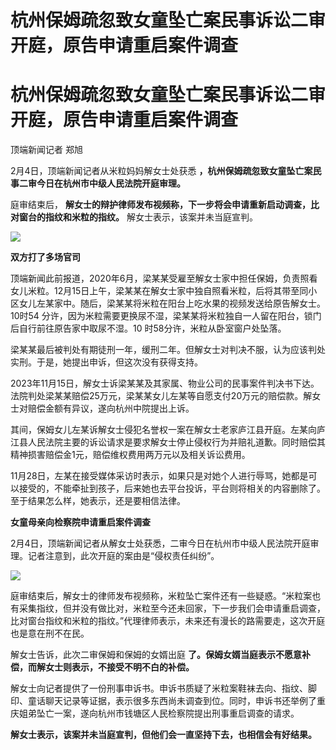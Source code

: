 # 杭州保姆疏忽致女童坠亡案民事诉讼二审开庭，原告申请重启案件调查

# 杭州保姆疏忽致女童坠亡案民事诉讼二审开庭，原告申请重启案件调查

顶端新闻记者 郑旭

2月4日，顶端新闻记者从米粒妈妈解女士处获悉 **，杭州保姆疏忽致女童坠亡案民事二审今日在杭州市中级人民法院开庭审理。**

庭审结束后， **解女士的辩护律师发布视频称，下一步将会申请重新启动调查，比对窗台的指纹和米粒的指纹。** 解女士表示，该案并未当庭宣判。

![](https://inews.gtimg.com/om_bt/Orci1sRsAs0wUW8uJRIhLTgdfgwyKWzrVJc6TDTum7vH0AA/1000)

**双方打了多场官司**

顶端新闻此前报道，2020年6月，梁某某受雇至解女士家中担任保姆，负责照看女儿米粒。12月15日上午，梁某某在解女士家中独自照看米粒，后将其带至同小区女儿左某家中。随后，梁某某将米粒在阳台上吃水果的视频发送给原告解女士。10时54
分许，因为米粒需要更换尿不湿，梁某某将米粒独自一人留在阳台，锁门后自行前往原告家中取尿不湿。10 时58分许，米粒从卧室窗户处坠落。

梁某某最后被判处有期徒刑一年，缓刑二年。但解女士对判决不服，认为应该判处实刑。于是，她提出申诉，但这次没有获得支持。

2023年11月15日，解女士诉梁某某及其家属、物业公司的民事案件判决书下达。法院判处梁某某赔偿25万元，梁某某女儿左某等自愿支付20万元的赔偿款。解女士对赔偿金额有异议，遂向杭州中院提出上诉。

其间，保姆女儿左某诉解女士侵犯名誉权一案在解女士老家庐江县开庭。左某向庐江县人民法院主要的诉讼请求是要求解女士停止侵权行为并赔礼道歉。同时赔偿其精神损害赔偿金1元，赔偿维权费用两万元以及相关诉讼费用。

11月28日，左某在接受媒体采访时表示，如果只是对她个人进行辱骂，她都是可以接受的，不能牵扯到孩子，后来她也去平台投诉，平台则将相关的内容删除了。至于结果怎么样，她表示，还是要相信法律。

**女童母亲向检察院申请重启案件调查**

2月4日，顶端新闻记者从解女士处获悉，二审今日在杭州市中级人民法院开庭审理。记者注意到，此次开庭的案由是“侵权责任纠纷”。

![](https://inews.gtimg.com/om_bt/OhKE6MdmGT5MUKbw80XkRyRLhLXfSfQKFMqbKseEWpGiAAA/1000)

庭审结束后，解女士的律师发布视频称，米粒坠亡案件还有一些疑惑。“米粒案也有采集指纹，但并没有做比对，米粒至今还未回家，下一步我们会申请重启调查，比对窗台指纹和米粒的指纹。”代理律师表示，未来还有漫长的路需要走，这次开庭也是意在刑不在民。

解女士告诉，此次二审保姆和保姆的女婿出庭 **了。保姆女婿当庭表示不愿意补偿，而解女士则表示，不接受不明不白的补偿。**

解女士向记者提供了一份刑事申诉书。申诉书质疑了米粒案鞋袜去向、指纹、脚印、童话聊天记录等证据，表示很多东西尚未调查到位。同时，申诉书还举例了重庆姐弟坠亡一案，遂向杭州市钱塘区人民检察院提出刑事重启调查的请求。

**解女士表示，该案并未当庭宣判，但他们会一直坚持下去，也相信会有好结果。**

